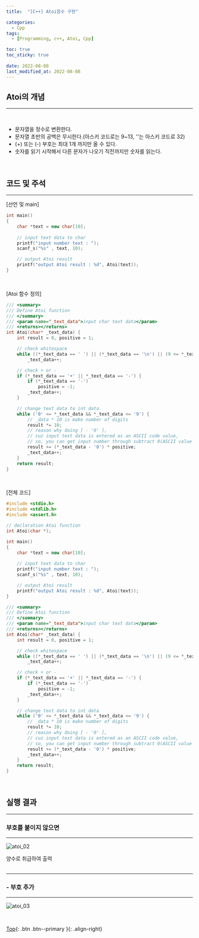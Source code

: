 ```yaml
---
title:  "[C++] Atoi함수 구현"

categories:
  - Cpp
tags:
  - [Programming, c++, Atoi, Cpp]

toc: true
toc_sticky: true
 
date: 2022-08-08
last_modified_at: 2022-08-08
---
```


## Atoi의 개념
---
<br>

* 문자열을 정수로 변환한다.
* 문자열 초반의 공백은 무시한다.(아스키 코드로는 9~13, ''는 아스키 코드로 32)
* (+) 또는 (-) 부호는 최대 1개 까지만 올 수 있다.
* 숫자를 읽기 시작해서 다른 문자가 나오기 직전까지만 숫자를 읽는다.

<br>

## 코드 및 주석
---

[선언 및 main]

``` C++
int main()
{
    char *text = new char[10];
    
    // input text data to char
    printf("input number text : ");
    scanf_s("%s" , text, 10);

    // output Atoi result
    printf("output Atoi result : %d", Atoi(text));
}
```
 <br>

[Atoi 함수 정의]

``` C++
/// <summary>
/// Define Atoi function
/// </summary>
/// <param name="_text_data">input char text data</param>
/// <returns></returns>
int Atoi(char* _text_data) {
    int result = 0, positive = 1;

    // check whitespace
    while ((*_text_data == ' ') || (*_text_data == '\n') || (9 <= *_text_data && *_text_data <= 13))
        _text_data++;

    // check + or -
    if (*_text_data == '+' || *_text_data == '-') {
        if (*_text_data == '-')
            positive = -1;
        _text_data++;
    }

    // change text data to int data
    while ('0' <= *_text_data && *_text_data <= '9') {
        // _data * 10 is make number of digits
        result *= 10;
        // reason why doing [ - '0' ], 
        // cuz input text data is entered as an ASCII code value,
        // so, you can get input number through subtract 0(ASCII value 48)
        result += (*_text_data - '0') * positive;
        _text_data++;
    }
    return result;
}
```
<br>

[전체 코드]

```C++
#include <stdio.h>
#include <stdlib.h>
#include <assert.h>

// declaration Atoi function
int Atoi(char *);

int main()
{
    char *text = new char[10];
    
    // input text data to char
    printf("input number text : ");
    scanf_s("%s" , text, 10);

    // output Atoi result
    printf("output Atoi result : %d", Atoi(text));
}

/// <summary>
/// Define Atoi function
/// </summary>
/// <param name="_text_data">input char text data</param>
/// <returns></returns>
int Atoi(char* _text_data) {
    int result = 0, positive = 1;

    // check whitespace
    while ((*_text_data == ' ') || (*_text_data == '\n') || (9 <= *_text_data && *_text_data <= 13))
        _text_data++;

    // check + or -
    if (*_text_data == '+' || *_text_data == '-') {
        if (*_text_data == '-')
            positive = -1;
        _text_data++;
    }

    // change text data to int data
    while ('0' <= *_text_data && *_text_data <= '9') {
        // _data * 10 is make number of digits
        result *= 10;
        // reason why doing [ - '0' ], 
        // cuz input text data is entered as an ASCII code value,
        // so, you can get input number through subtract 0(ASCII value 48)
        result += (*_text_data - '0') * positive;
        _text_data++;
    }
    return result;
}
```

<br>

## 실행 결과
---
### 부호를 붙이지 않으면
---
![atoi_02](https://user-images.githubusercontent.com/40765022/183655415-9292426b-85e0-4f5a-8a85-b8de01a3104e.png)

양수로 취급하여 출력 <br><br>

---

### - 부호 추가
---
![atoi_03](https://user-images.githubusercontent.com/40765022/183655481-86186eb4-456a-4023-b893-16bd89c724e0.png)


<br>

[Top](#){: .btn .btn--primary }{: .align-right}